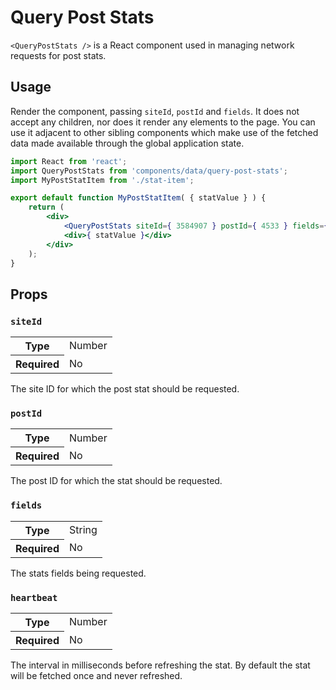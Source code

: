 Query Post Stats
================

`<QueryPostStats />` is a React component used in managing network requests for post stats.

## Usage

Render the component, passing `siteId`, `postId` and `fields`. It does not accept any children, nor does it render any elements to the page. You can use it adjacent to other sibling components which make use of the fetched data made available through the global application state.

```jsx
import React from 'react';
import QueryPostStats from 'components/data/query-post-stats';
import MyPostStatItem from './stat-item';

export default function MyPostStatItem( { statValue } ) {
	return (
		<div>
			<QueryPostStats siteId={ 3584907 } postId={ 4533 } fields={ [ 'views' ] } />
			<div>{ statValue }</div>
		</div>
	);
}
```

## Props

### `siteId`

<table>
	<tr><th>Type</th><td>Number</td></tr>
	<tr><th>Required</th><td>No</td></tr>
</table>

The site ID for which the post stat should be requested.

### `postId`

<table>
	<tr><th>Type</th><td>Number</td></tr>
	<tr><th>Required</th><td>No</td></tr>
</table>

The post ID for which the stat should be requested.

### `fields`

<table>
	<tr><th>Type</th><td>String</td></tr>
	<tr><th>Required</th><td>No</td></tr>
</table>

The stats fields being requested.

### `heartbeat`

<table>
	<tr><th>Type</th><td>Number</td></tr>
	<tr><th>Required</th><td>No</td></tr>
</table>

The interval in milliseconds before refreshing the stat.
By default the stat will be fetched once and never refreshed.
